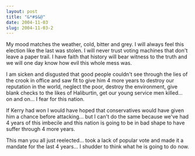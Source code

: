 ```yaml
---
layout: post
title: "&*#$&@"
date: 2004-11-03
slug: 2004-11-03-2
---
```


My mood matches the weather, cold, bitter and grey.  I will always feel this election like the last was stolen.  I will never trust voting machines that don&apos;t leave a paper trail. I have faith that history will bear witness to the truth and we will one day know how evil this whole mess was.

I am sicken and disgusted that good people couldn&apos;t see through the lies of the crook in office and saw fit to give him 4 more years to destroy our reputation in the world, neglect the poor, destroy the environment, give blank checks to the likes of Haliburtin, get our young service men killed... on and on...  I fear for this nation.  

If Kerry had won I would have hoped that conservatives would have given him a chance before attacking... but I can&apos;t do the same because we&apos;ve had 4 years of this imbecile and this nation is going to be in  bad shape to have suffer through 4 more years.  

This man you all just reelected... took a lack of popular vote and made it a mandate for the last 4 years... I shudder to think what he is going to do now.


